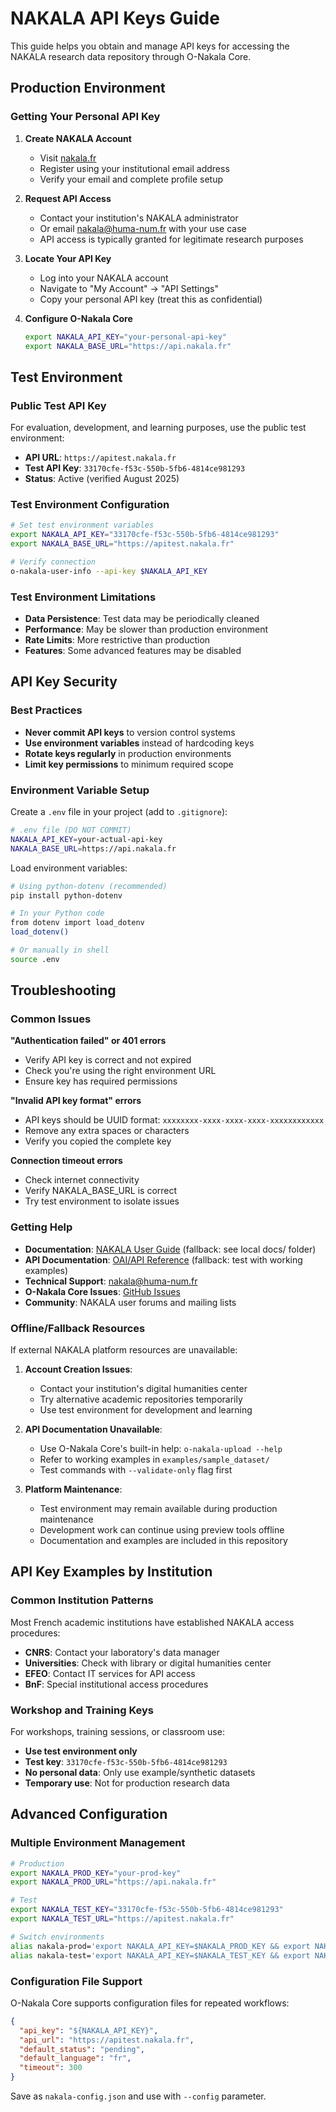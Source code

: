 # NAKALA API Keys Guide

This guide helps you obtain and manage API keys for accessing the NAKALA research data repository through O-Nakala Core.

## Production Environment

### Getting Your Personal API Key

1. **Create NAKALA Account**
   - Visit [nakala.fr](https://nakala.fr)
   - Register using your institutional email address
   - Verify your email and complete profile setup

2. **Request API Access**
   - Contact your institution's NAKALA administrator
   - Or email nakala@huma-num.fr with your use case
   - API access is typically granted for legitimate research purposes

3. **Locate Your API Key**
   - Log into your NAKALA account
   - Navigate to "My Account" → "API Settings"
   - Copy your personal API key (treat this as confidential)

4. **Configure O-Nakala Core**
   ```bash
   export NAKALA_API_KEY="your-personal-api-key"
   export NAKALA_BASE_URL="https://api.nakala.fr"
   ```

## Test Environment

### Public Test API Key

For evaluation, development, and learning purposes, use the public test environment:

- **API URL**: `https://apitest.nakala.fr`
- **Test API Key**: `33170cfe-f53c-550b-5fb6-4814ce981293`
- **Status**: Active (verified August 2025)

### Test Environment Configuration

```bash
# Set test environment variables
export NAKALA_API_KEY="33170cfe-f53c-550b-5fb6-4814ce981293"
export NAKALA_BASE_URL="https://apitest.nakala.fr"

# Verify connection
o-nakala-user-info --api-key $NAKALA_API_KEY
```

### Test Environment Limitations

- **Data Persistence**: Test data may be periodically cleaned
- **Performance**: May be slower than production environment
- **Rate Limits**: More restrictive than production
- **Features**: Some advanced features may be disabled

## API Key Security

### Best Practices

- **Never commit API keys** to version control systems
- **Use environment variables** instead of hardcoding keys
- **Rotate keys regularly** in production environments
- **Limit key permissions** to minimum required scope

### Environment Variable Setup

Create a `.env` file in your project (add to `.gitignore`):

```bash
# .env file (DO NOT COMMIT)
NAKALA_API_KEY=your-actual-api-key
NAKALA_BASE_URL=https://api.nakala.fr
```

Load environment variables:

```bash
# Using python-dotenv (recommended)
pip install python-dotenv

# In your Python code
from dotenv import load_dotenv
load_dotenv()

# Or manually in shell
source .env
```

## Troubleshooting

### Common Issues

**"Authentication failed" or 401 errors**
- Verify API key is correct and not expired
- Check you're using the right environment URL
- Ensure key has required permissions

**"Invalid API key format" errors**
- API keys should be UUID format: `xxxxxxxx-xxxx-xxxx-xxxx-xxxxxxxxxxxx`
- Remove any extra spaces or characters
- Verify you copied the complete key

**Connection timeout errors**
- Check internet connectivity
- Verify NAKALA_BASE_URL is correct
- Try test environment to isolate issues

### Getting Help

- **Documentation**: [NAKALA User Guide](https://documentation.huma-num.fr/nakala/) (fallback: see local docs/ folder)
- **API Documentation**: [OAI/API Reference](https://documentation.huma-num.fr/nakala-API/) (fallback: test with working examples)
- **Technical Support**: nakala@huma-num.fr
- **O-Nakala Core Issues**: [GitHub Issues](https://github.com/xy-liao/o-nakala-core/issues)
- **Community**: NAKALA user forums and mailing lists

### Offline/Fallback Resources

If external NAKALA platform resources are unavailable:

1. **Account Creation Issues**: 
   - Contact your institution's digital humanities center
   - Try alternative academic repositories temporarily
   - Use test environment for development and learning

2. **API Documentation Unavailable**:
   - Use O-Nakala Core's built-in help: `o-nakala-upload --help`
   - Refer to working examples in `examples/sample_dataset/`
   - Test commands with `--validate-only` flag first

3. **Platform Maintenance**:
   - Test environment may remain available during production maintenance
   - Development work can continue using preview tools offline
   - Documentation and examples are included in this repository

## API Key Examples by Institution

### Common Institution Patterns

Most French academic institutions have established NAKALA access procedures:

- **CNRS**: Contact your laboratory's data manager
- **Universities**: Check with library or digital humanities center
- **EFEO**: Contact IT services for API access
- **BnF**: Special institutional access procedures

### Workshop and Training Keys

For workshops, training sessions, or classroom use:

- **Use test environment only**
- **Test key**: `33170cfe-f53c-550b-5fb6-4814ce981293`
- **No personal data**: Only use example/synthetic datasets
- **Temporary use**: Not for production research data

## Advanced Configuration

### Multiple Environment Management

```bash
# Production
export NAKALA_PROD_KEY="your-prod-key"
export NAKALA_PROD_URL="https://api.nakala.fr"

# Test
export NAKALA_TEST_KEY="33170cfe-f53c-550b-5fb6-4814ce981293"
export NAKALA_TEST_URL="https://apitest.nakala.fr"

# Switch environments
alias nakala-prod='export NAKALA_API_KEY=$NAKALA_PROD_KEY && export NAKALA_BASE_URL=$NAKALA_PROD_URL'
alias nakala-test='export NAKALA_API_KEY=$NAKALA_TEST_KEY && export NAKALA_BASE_URL=$NAKALA_TEST_URL'
```

### Configuration File Support

O-Nakala Core supports configuration files for repeated workflows:

```json
{
  "api_key": "${NAKALA_API_KEY}",
  "api_url": "https://apitest.nakala.fr",
  "default_status": "pending",
  "default_language": "fr",
  "timeout": 300
}
```

Save as `nakala-config.json` and use with `--config` parameter.